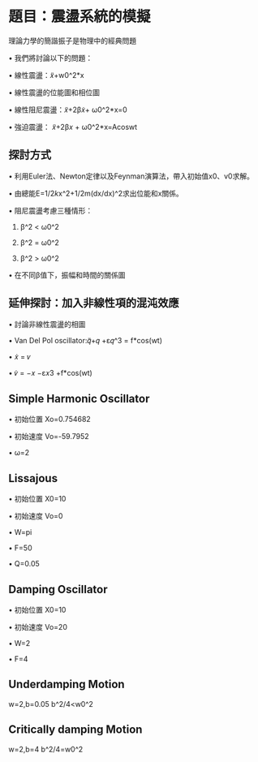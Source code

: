 題目：震盪系統的模擬
============

理論力學的簡諧振子是物理中的經典問題 

• 我們將討論以下的問題： 

• 線性震盪：𝑥̈+w0^2*x

• 線性震盪的位能圖和相位圖 

• 線性阻尼震盪：𝑥̈+2β𝑥̇+ ω0^2*x=0

• 強迫震盪： 𝑥̈+2β𝑥 + ω0^2*x=Acoswt



探討方式
------------

• 利用Euler法、Newton定律以及Feynman演算法，帶入初始值x0、v0求解。 

• 由總能E=1/2*k*x^2+1/2m(dx/dx)^2求出位能和x關係。 

• 阻尼震盪考慮三種情形： 

1. β^2 < ω0^2

2. β^2 = ω0^2

3. β^2 > ω0^2
 
• 在不同β值下，振幅和時間的關係圖




延伸探討：加入非線性項的混沌效應
----------------------

• 討論非線性震盪的相圖 

• Van Del Pol oscillator:𝑞̈+𝑞 +ε𝑞^3 = f*cos(wt)

• 𝑥̇ = 𝑣 

• 𝑣̇ = −𝑥 −ε𝑥3 +f*cos(wt)




Simple Harmonic Oscillator
---------------------------

• 初始位置 Xo=0.754682

• 初始速度 Vo=-59.7952 

• ω=2 




Lissajous
--------------------------------

• 初始位置 X0=10

• 初始速度 Vo=0

• W=pi

• F=50

• Q=0.05



Damping Oscillator
------------------------------

• 初始位置 X0=10

• 初始速度 Vo=20

• W=2

• F=4

Underdamping Motion
--------------------------
w=2,b=0.05
b^2/4<w0^2

Critically damping Motion
----------------------------
w=2,b=4
b^2/4=w0^2
